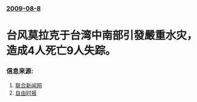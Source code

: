 ### [2009-08-8](/news/2009/08/8/index.md)

##### 
#  台风莫拉克于台湾中南部引發嚴重水灾，造成4人死亡9人失踪。




### 信息来源:

1. [联合新闻网](http://udn.com/WEATHER/typhoon_news.shtml)
2. [自由时报](https://web.archive.org/web/20090830083606/http://iservice.libertytimes.com.tw/liveNews/news.php?no=252400&type=%E5%8D%B3%E6%99%82%E6%96%B0%E8%81%9E)
